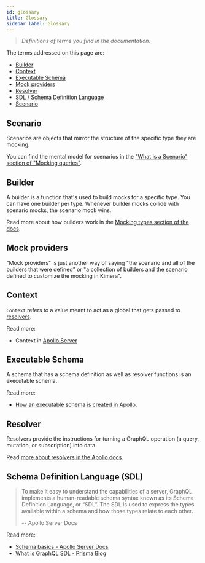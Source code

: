 ```yaml
---
id: glossary
title: Glossary
sidebar_label: Glossary
---
```


> _Definitions of terms you find in the documentation._

The terms addressed on this page are:

- [Builder](/graphql-kimera/docs/glossary#builder)
- [Context](/graphql-kimera/docs/glossary#context)
- [Executable Schema](/graphql-kimera/docs/glossary#executable-schema)
- [Mock providers](/graphql-kimera/docs/glossary#mock-providers)
- [Resolver](/graphql-kimera/docs/glossary#resolver)
- [SDL / Schema Definition Language](/graphql-kimera/docs/glossary#schema-definition-language-sdl)
- [Scenario](/graphql-kimera/docs/glossary#scenario)

## Scenario

Scenarios are objects that mirror the structure of the specific type they are mocking.

You can find the mental model for scenarios in the ["What is a Scenario" section of "Mocking queries"](/graphql-kimera/docs/mocking-queries-scenario#what-is-a-scenario).

## Builder

A builder is a function that's used to build mocks for a specific type.
You can have one builder per type. Whenever builder mocks collide with scenario mocks, the scenario mock wins.

Read more about how builders work in the [Mocking types section of the docs](/graphql-kimera/docs/mocking-types-builders#mocking-types-using-builders).

## Mock providers

"Mock providers" is just another way of saying "the scenario and all of the builders that were defined" or "a collection of builders and the scenario defined to customize the mocking in Kimera".

## Context

`Context` refers to a value meant to act as a global that gets passed to [resolvers](/graphql-kimera/docs/glossary#resolver).

Read more:

- Context in [Apollo Server](https://www.apollographql.com/docs/apollo-server/data/resolvers/#resolver-arguments)

## Executable Schema

A schema that has a schema definition as well as resolver functions is an executable schema.

Read more:

- [How an executable schema is created in Apollo](https://www.apollographql.com/docs/graphql-tools/generate-schema.html#makeExecutableSchema).

## Resolver

Resolvers provide the instructions for turning a GraphQL operation (a query, mutation, or subscription) into data.

Read [more about resolvers in the Apollo docs](https://www.apollographql.com/docs/apollo-server/data/resolvers/).

## Schema Definition Language (SDL)

> To make it easy to understand the capabilities of a server, GraphQL implements a human-readable schema syntax known as its Schema Definition Language, or “SDL”. The SDL is used to express the types available within a schema and how those types relate to each other.
>
> -- Apollo Server Docs

Read more:

- [Schema basics - Apollo Server Docs](https://www.apollographql.com/docs/apollo-server/schema/schema/#the-schema-definition-language)
- [What is GraphQL SDL - Prisma Blog](https://www.prisma.io/blog/graphql-sdl-schema-definition-language-6755bcb9ce51)
